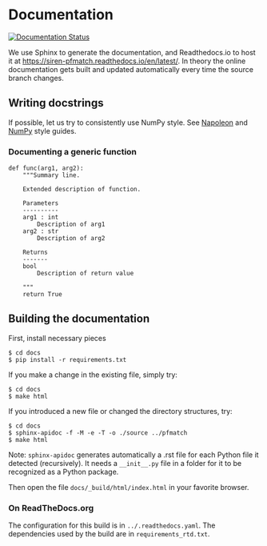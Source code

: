 # Documentation

[![Documentation Status](https://readthedocs.org/projects/siren-pfmatch/badge/?version=latest)](https://siren-pfmatch.readthedocs.io/en/latest/?badge=latest)


We use Sphinx to generate the documentation, and Readthedocs.io to host it at https://siren-pfmatch.readthedocs.io/en/latest/.
In theory the online documentation gets built and updated automatically every time the source branch changes.

## Writing docstrings
If possible, let us try to consistently use NumPy style. See [Napoleon](https://sphinxcontrib-napoleon.readthedocs.io/en/latest/index.html) and [NumPy](https://numpydoc.readthedocs.io/en/latest/format.html) style guides.

### Documenting a generic function
```
def func(arg1, arg2):
    """Summary line.

    Extended description of function.

    Parameters
    ----------
    arg1 : int
        Description of arg1
    arg2 : str
        Description of arg2

    Returns
    -------
    bool
        Description of return value

    """
    return True
```

## Building the documentation

First, install necessary pieces
```
$ cd docs
$ pip install -r requirements.txt
```

If you make a change in the existing file, simply try:
```
$ cd docs
$ make html
```

If you introduced a new file or changed the directory structures, try:
```
$ cd docs
$ sphinx-apidoc -f -M -e -T -o ./source ../pfmatch
$ make html
```

Note: `sphinx-apidoc` generates automatically a .rst file for each Python file
it detected (recursively). It needs a `__init__.py` file in a folder for
it to be recognized as a Python package.

Then open the file `docs/_build/html/index.html` in your favorite browser.

### On ReadTheDocs.org
The configuration for this build is in `../.readthedocs.yaml`.
The dependencies used by the build are in `requirements_rtd.txt`.